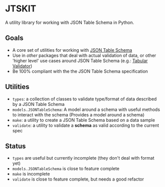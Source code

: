 # JTSKIT

A utility library for working with JSON Table Schema in Python.

## Goals

* A core set of utilities for working with [JSON Table Schema](http://dataprotocols.org/json-table-schema/)
* Use in *other* packages that deal with actual validation of data, or other 'higher level' use cases around JSON Table Schema (e.g.: [Tabular Validator](https://github.com/okfn/tabular-validator))
* Be 100% compliant with the the JSON Table Schema specification

## Utilities

* `types`: a collection of classes to validate type/format of data described by a JSON Table Schema
* `models.JSONTableSchema`: A model around a schema with useful methods to interact with the schema (Provides a model around a schema)
* `make`: a utility to create a JSON Table Schema based on a data sample
* `validate`: a utility to validate a **schema** as valid according to the current spec

## Status

* `types` are useful but currently incomplete (they don't deal with format yet)
* `models.JSONTableSchema` is close to feature complete
* `make` is incomplete
* `validate` is close to feature complete, but needs a good refactor
